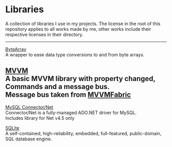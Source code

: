 # Libraries
A collection of libraries I use in my projects.
The license in the root of this repository applies to all works made by me, other works include their respective licenses in their directory.

---
[ByteArray](https://github.com/Solybum/Libraries/tree/master/ByteArray)  
A wrapper to ease data type conversions to and from byte arrays.  

[MVVM](https://github.com/Solybum/Libraries/tree/master/MVVM)  
A basic MVVM library with property changed, Commands and a message bus.  
Message bus taken from [MVVMFabric](https://github.com/brentedwards/MvvmFabric/tree/master/MvvmFabric/Messaging)  
---

[MySQL Connector/Net](https://dev.mysql.com/downloads/connector/net/)  
Connector/Net is a fully-managed ADO.NET driver for MySQL.  
Includes library for Net v4.5 only  

[SQLite](https://www.sqlite.org/)  
A self-contained, high-reliability, embedded, full-featured, public-domain, SQL database engine.  
